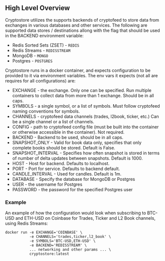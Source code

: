 ## High Level Overview


Cryptostore utilizes the supports backends of cryptofeed to store data from exchanges in various databases and other services. The following are supported data stores / destinations allong with the flag that should be used in the BACKEND environment variable:

* Redis Sorted Sets (ZSET) - `REDIS`
* Redis Streams - `REDISSTREAM`
* MongoDB - `MONGO`
* Postgres - `POSTGRES`

Cryptostore runs in a docker container, and expects configuration to be provided to it via environment variables. The env vars it expects (not all are requires for all configurations) are:

* EXCHANGE - the exchange. Only one can be specified. Run multiple containers to collect data from more than 1 exchange. Should be in all caps.
* SYMBOLS - a single symbol, or a list of symbols. Must follow cryptofeed naming conventions for symbols.
* CHANNELS - cryptofeed data channels (trades, l2book, ticker, etc.) Can be a single channel or a list of channels.
* CONFIG - path to cryptofeed config file (must be built into the container or otherwise accessible in the container). Not required. 
* BACKEND - Backend to be used, should be in all caps. 
* SNAPSHOT_ONLY - Valid for book data only, specifies that only complete books should be stored. Default is False.
* SNAPSHOT_INTERVAL - Specifies how often snapshot is stored in terms of number of delta updates between snapshots. Default is 1000.
* HOST - Host for backend. Defaults to localhost.
* PORT - Port for service. Defaults to backend default.
* CANDLE_INTERVAL - Used for candles. Default is 1m.
* DATABASE - Specify the database for MongoDB or Postgres
* USER - the username for Postgres
* PASSWORD - the password for the specified Postgres user


### Example

An example of how the configuration would look when subscribing to BTC-USD and ETH-USD on Coinbase for Trades, Ticker and L2 Book channels, using Redis Streams:

```
docker run -e EXCHANGE='COINBASE' \
           -e CHANNELS='trades,ticker,l2_book' \
           -e SYMBOLS='BTC-USD,ETH-USD' \
           -e BACKEND='REDISSTREAM' \
           ... networking and other params ... \
           cryptostore:latest
```
